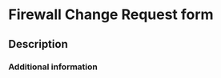 <!--- If suggesting a new feature or change, please discuss it in an issue first -->
<!--- If fixing a bug, there should be an issue describing it with steps to reproduce -->
<!--- Link all issues and other references in the References section -->

# Firewall Change Request form
<!--- This template should be used whenever making changes to a Network Security Group. The issue can then be linked to a Pull Request that closes the issue. -->


## Description
<!--- What is the purpose of this opening? -->
<!--- System: What is the id of the system you are requesting an opening for? -->
<!--- Environment: What environment are you requesting a change for? You may select more than one. -->
<!--- authentication-authorization: Does the service require authentication and/or authorization? -->
<!--- Source and Destination: What is the source and destination system? -->
<!--- Exposure: Are you publicly exposing the service as a result of this change? -->
<!--- Encryption: Is the traffic allowed encrypted in transit? -->

### Additional information
<!--- Any relevant information about the Firewall opening that should be documented in the change. -->
